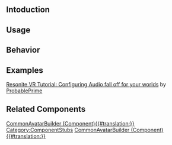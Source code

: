 <languages></languages> <translate>

## Intoduction

## Usage

## Behavior

## Examples

[Resonite VR Tutorial: Configuring Audio fall off for your
worlds](https://www.youtube.com/watch?v=HBo8ruQj0M0) by
[ProbablePrime](User:ProbablePrime "wikilink")

## Related Components

</translate>

[CommonAvatarBuilder
(Component){{#translation:}}](Category:Components{{#translation:}} "wikilink")
[Category:ComponentStubs](Category:ComponentStubs "wikilink")
[CommonAvatarBuilder
(Component){{#translation:}}](Category:Components:Users:Common_Avatar_System{{#translation:}} "wikilink")